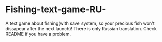 # Fishing-text-game-RU-
A text game about fishing(with save system, so your precious fish won't dissapear after the next launch)! There is only Russian translation. Check README if you have a problem. 


